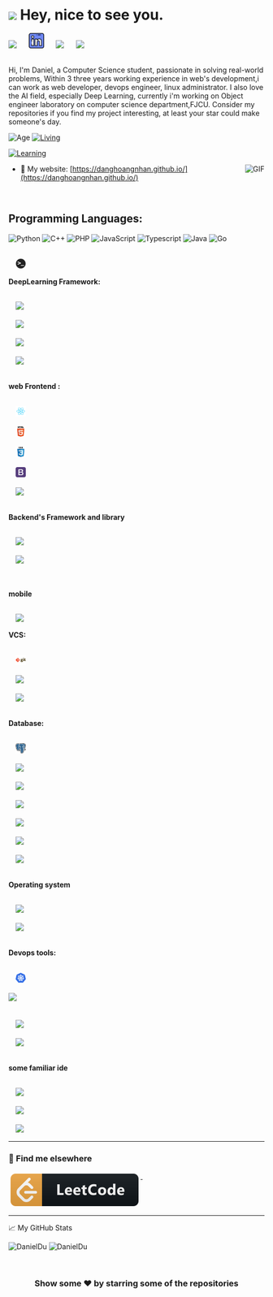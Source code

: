 <h1><img src="https://emojis.slackmojis.com/emojis/images/1531849430/4246/blob-sunglasses.gif?1531849430" width="30"/> Hey, nice to see you.</h1>

<p align="left">
<a href="https://www.facebook.com/profile.php?id=100007828291408" target="_blank"><img height="30" src="https://cdn-icons-png.flaticon.com/512/1836/1836149.png"></a>&nbsp;&nbsp;&nbsp;&nbsp;&nbsp;
<a href="https://www.linkedin.com/in/daniel-du-4734081b8/" target="_blank"><img height="30" src="https://raw.githubusercontent.com/AbhishekMaira10/AbhishekMaira10/master/linkedin.png?raw=true"></a>&nbsp;&nbsp;&nbsp;&nbsp;&nbsp;
<a href="https://www.instagram.com/teddddy.bearrrrr/" target="_blank"><img height="30" src="https://upload.wikimedia.org/wikipedia/commons/thumb/5/58/Instagram-Icon.png/1200px-Instagram-Icon.png"></a>&nbsp;&nbsp;&nbsp;&nbsp;&nbsp;
<a href="https://open.spotify.com/user/21zyxoohrdtmmdsazt6als2ki?si=e5c328366d524189" target="_blank"><img height="30" src="https://cdn.iconscout.com/icon/free/png-256/spotify-2690370-2232873.png"></a>&nbsp;&nbsp;&nbsp;&nbsp;&nbsp;
</p>
<br>
Hi, I'm Daniel, a Computer Science student, passionate in solving real-world problems,
 Within  3 three years working experience in web's development,i can work as web developer, devops engineer, linux administrator. I also love the AI field, especially Deep Learning, currently i'm working on Object engineer laboratory on computer science department,FJCU. Consider my repositories if you find my project interesting, at least your star could make someone's day.

<br>

![Age](https://img.shields.io/badge/age-23-blue)
[![Living](https://img.shields.io/badge/Living-Taipei%2C%20Taiwan-blue)](https://en.wikipedia.org/wiki/Taipei)

[![Learning](https://img.shields.io/badge/Learning%20at-FuJen%20Catholic%20University-blue)](https://www.fju.edu.tw//)

<!-- ![](https://komarev.com/ghpvc/?username=danghoangnhan&color=brightgreen&style=flat) -->
<img
  align="right"
  size="75"
  alt="GIF"
  src="https://media.giphy.com/media/3ohzdKvLT1DxFxhZAI/giphy.gif"
/>

- 🔗 My website: [https://danghoangnhan.github.io/](https://danghoangnhan.github.io/)
<br>

## Programming Languages:
![Python](https://img.shields.io/badge/-Python-9dd3f5.svg?style=flat&logo=Python)
![C++](https://img.shields.io/badge/C%2B%2B-00599C?style=for-the-badge&logo=c%2B%2B&logoColor=white)
![PHP](https://img.shields.io/badge/PHP-777BB4?style=for-the-badge&logo=php&logoColor=white)
![JavaScript](https://img.shields.io/badge/JavaScript-323330?style=for-the-badge&logo=javascript&logoColor=F7DF1E)
![Typescript](https://img.shields.io/badge/TypeScript-007ACC?style=for-the-badge&logo=typescript&logoColor=white)
![Java](https://img.shields.io/badge/Java-ED8B00?style=for-the-badge&logo=java&logoColor=white)
![Go](https://img.shields.io/badge/Go-00ADD8?style=for-the-badge&logo=go&logoColor=white)

<code>
  <img
    height="20"
    src="https://raw.githubusercontent.com/github/explore/80688e429a7d4ef2fca1e82350fe8e3517d3494d/topics/terminal/terminal.png">
</code>


**DeepLearning Framework:**
<br>

<code>
  <img
    height="20"
    src="https://cdn.jsdelivr.net/gh/devicons/devicon/icons/numpy/numpy-original.svg"
  />
</code>
<code>
  <img
    height="20"
    src="https://cdn.jsdelivr.net/gh/devicons/devicon/icons/jupyter/jupyter-original.svg"
  />
</code>
<code>
  <img height="20"
  src="https://cdn.jsdelivr.net/gh/devicons/devicon/icons/pytorch/pytorch-original.svg"
  />
</code>
<code>
  <img
    height="20"
    src="https://cdn.jsdelivr.net/gh/devicons/devicon/icons/tensorflow/tensorflow-original.svg"
  />
  </code>
<br>

**web Frontend :**
<br>

<code>
  <img
    height="20"
    src="https://raw.githubusercontent.com/github/explore/80688e429a7d4ef2fca1e82350fe8e3517d3494d/topics/react/react.png"
  />
</code>
<code>
  <img
    height = "20"
    src = "https://raw.githubusercontent.com/github/explore/80688e429a7d4ef2fca1e82350fe8e3517d3494d/topics/html/html.png"
  />
</code>
<code>
  <img
    height = "20"
    src = "https://raw.githubusercontent.com/github/explore/80688e429a7d4ef2fca1e82350fe8e3517d3494d/topics/css/css.png"
    />
</code>
<code>
  <img
    height = "20"
    src = "https://raw.githubusercontent.com/github/explore/80688e429a7d4ef2fca1e82350fe8e3517d3494d/topics/bootstrap/bootstrap.png"
  />
</code>
<code>
  <img
    height ="20"
    src = "https://cdn.jsdelivr.net/gh/devicons/devicon/icons/materialui/materialui-original.svg"
    />
</code>
<br>

**Backend's Framework and library**
<br>

<code>
  <img
    height = "20"
    src="https://cdn.jsdelivr.net/gh/devicons/devicon/icons/django/django-plain.svg"
  >
</code>
<code>
  <img
    height = "20"
    src="https://cdn.jsdelivr.net/gh/devicons/devicon/icons/spring/spring-original-wordmark.svg"
  />
</code>
<br>
<br>

**mobile**
<br>

<code>
  <img
    height = "20"
    src="https://cdn.jsdelivr.net/gh/devicons/devicon/icons/androidstudio/androidstudio-original.svg"
  />
</code>

**VCS:**
<br>

<code>
  <img
    height="20"
    src="https://raw.githubusercontent.com/github/explore/80688e429a7d4ef2fca1e82350fe8e3517d3494d/topics/git/git.png"
  >
</code>
<code>
  <img
    height="20"
    src="https://cdn.jsdelivr.net/gh/devicons/devicon/icons/gitlab/gitlab-original.svg"
  >
</code>
<code>
  <img
    height="20"
    src="https://cdn.jsdelivr.net/gh/devicons/devicon/icons/github/github-original.svg"
    >
</code>
<br>

**Database:**
<br>

<code>
  <img height="20"
  src="https://raw.githubusercontent.com/github/explore/80688e429a7d4ef2fca1e82350fe8e3517d3494d/topics/postgresql/postgresql.png"
>
</code>
<code>
  <img height="20" src="https://cdn.jsdelivr.net/gh/devicons/devicon/icons/mongodb/mongodb-original-wordmark.svg">
</code>
<code>
  <img
    height="20"
    src="https://cdn.jsdelivr.net/gh/devicons/devicon/icons/mysql/mysql-original-wordmark.svg">
</code>
<code>
  <img
    height="20"
    src="https://cdn.jsdelivr.net/gh/devicons/devicon/icons/microsoftsqlserver/microsoftsqlserver-plain-wordmark.svg">
</code>
<code>
  <img
    height="20"
    src="https://cdn.jsdelivr.net/gh/devicons/devicon/icons/redis/redis-original.svg"
    >
</code>
<code>
  <img
  height="20"
  src="https://res.cloudinary.com/canonical/image/fetch/f_auto,q_auto,fl_sanitize,w_178,h_287/https://assets.ubuntu.com/v1/ce971717-Kafka-logo-badge-white.svg"
  >
</code>
<code>
  <img
    height="20"
    src="https://upload.wikimedia.org/wikipedia/commons/1/1e/Apache-cassandra-icon.png"
    >
</code>
<br>

**Operating system**
<br>

<code>
  <img
    height="20"
    src="https://cdn.jsdelivr.net/gh/devicons/devicon/icons/ubuntu/ubuntu-plain.svg"
  >
</code>
<code>
  <img
    height="20"
    src="https://cdn.jsdelivr.net/gh/devicons/devicon/icons/debian/debian-original.svg"
  >
</code>
<br>

**Devops tools:**
<br>

<code>
  <img
    height="20"
    src="https://raw.githubusercontent.com/github/explore/80688e429a7d4ef2fca1e82350fe8e3517d3494d/topics/kubernetes/kubernetes.png"
  >
</code>
<code>
<img
  height="20"
  src="https://cdn.jsdelivr.net/gh/devicons/devicon/icons/docker/docker-original-wordmark.svg"
/>

</code>
<code>
  <img
    height="20"
    src="https://cdn.jsdelivr.net/gh/devicons/devicon/icons/jenkins/jenkins-original.svg"
  >
</code>
<code>
  <img
    height="20"
    src="https://cdn.jsdelivr.net/gh/devicons/devicon/icons/grafana/grafana-original.svg"
    >
</code>
<br>

**some familiar ide**
<br>

<code>
  <img
    height="20"
    src="https://cdn.jsdelivr.net/gh/devicons/devicon/icons/vim/vim-original.svg"
    >
</code>
<code>
  <img
    height="20"
    src="https://cdn.jsdelivr.net/gh/devicons/devicon/icons/vscode/vscode-original.svg"
    >
</code>
<code>
  <img
    height="20"
    src="https://cdn.jsdelivr.net/gh/devicons/devicon/icons/jetbrains/jetbrains-original.svg"
    >
</code>

---

### 📢 Find me elsewhere
  
  <a href="https://leetcode.com/danghoangnhan/">
    <img src="https://raw.githubusercontent.com/AbhishekMaira10/AbhishekMaira10/master/Resources/svg/leetcode.svg" alt="leetcode" style="vertical-align:top; margin:4px">
  </a>&nbsp;&nbsp;&nbsp;
</p>

<hr>

<summary>📈 My GitHub Stats</summary>
  <p float="left">
  <img src="https://github-readme-stats.vercel.app/api?username=danghoangnhan&show_icons=true&theme=gotham" alt="DanielDu"  width="45%"/>
  <img src="https://github-readme-stats.vercel.app/api/top-langs/?username=danghoangnhan&layout=compact" alt="DanielDu"  width="45%"/>
</p>
</br>

<!-- <a href="https://github.com/AbhishekMaira10/COVID-19-Tracker" target="_blank">
  <img align="center" src="https://github-readme-stats.vercel.app/api/pin/?username=AbhishekMaira10&repo=COVID-19-Tracker&theme=dracula" /> -->
</a>
<!-- <a href="https://github.com/AbhishekMaira10/deldrone" target="_blank">
 <img align="center" src="https://github-readme-stats.vercel.app/api/pin/?username=AbhishekMaira10&repo=deldrone&theme=dracula" /> -->
</a>
<div align="center">

### Show some ❤️ by starring some of the repositories

</div>
